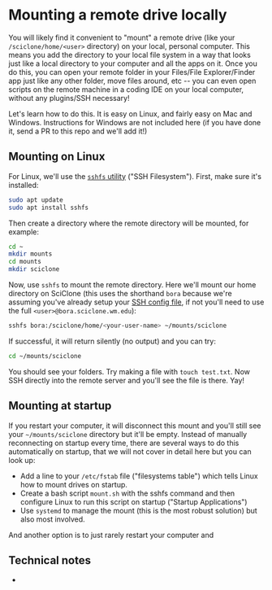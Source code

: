 # Mounting a remote drive locally

You will likely find it convenient to "mount" a remote drive (like your `/sciclone/home/<user>` directory) on your local, personal computer.  This means you add the directory to your local file system in a way that looks just like a local directory to your computer and all the apps on it.  Once you do this, you can open your remote folder in your Files/File Explorer/Finder app just like any other folder, move files around, etc -- you can even open scripts on the remote machine in a coding IDE on your local computer, without any plugins/SSH necessary!

Let's learn how to do this.  It is easy on Linux, and fairly easy on Mac and Windows.  Instructions for Windows are not included here (if you have done it, send a PR to this repo and we'll add it!)


## Mounting on Linux

For Linux, we'll use the [`sshfs` utility](https://en.wikipedia.org/wiki/SSHFS) ("SSH Filesystem").  First, make sure it's installed:

```bash
sudo apt update
sudo apt install sshfs
```

Then create a directory where the remote directory will be mounted, for example:

```bash
cd ~
mkdir mounts
cd mounts
mkdir sciclone
```

Now, use `sshfs` to mount the remote directory.  Here we'll mount our home directory on SciClone (this uses the shorthand `bora` because we're assuming you've already setup your [SSH config file](https://d8a-science.github.io/hpc-gitbook/logging-in-and-setting-up-your-hpc-account/configuring-ssh.html), if not you'll need to use the full `<user>@bora.sciclone.wm.edu`):

```bash
sshfs bora:/sciclone/home/<your-user-name> ~/mounts/sciclone
```

If successful, it will return silently (no output) and you can try:

```bash
cd ~/mounts/sciclone
```

You should see your folders.  Try making a file with `touch test.txt`.  Now SSH directly into the remote server and you'll see the file is there.  Yay!

## Mounting at startup

If you restart your computer, it will disconnect this mount and you'll still see your `~/mounts/sciclone` directory but it'll be empty.  Instead of manually reconnecting on startup every time, there are several ways to do this automatically on startup, that we will not cover in detail here but you can look up:

- Add a line to your `/etc/fstab` file ("filesystems table") which tells Linux how to mount drives on startup.  
- Create a bash script `mount.sh` with the sshfs command and then configure Linux to run this script on startup ("Startup Applications")
- Use `systemd` to manage the mount (this is the most robust solution) but also most involved.

And another option is to just rarely restart your computer and 

## Technical notes

- 